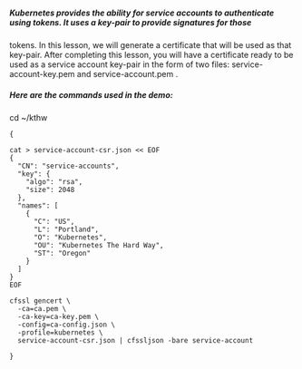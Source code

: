 ##### Kubernetes provides the ability for service accounts to authenticate using tokens. It uses a key-pair to provide signatures for those
 tokens. In this lesson, we will generate a certificate that will be used as that key-pair. After completing this lesson, you will have a
 certificate ready to be used as a service account key-pair in the form of two files: service-account-key.pem and service-account.pem .

##### Here are the commands used in the demo:

cd ~/kthw
```
{

cat > service-account-csr.json << EOF
{
  "CN": "service-accounts",
  "key": {
    "algo": "rsa",
    "size": 2048
  },
  "names": [
    {
      "C": "US",
      "L": "Portland",
      "O": "Kubernetes",
      "OU": "Kubernetes The Hard Way",
      "ST": "Oregon"
    }
  ]
}
EOF

cfssl gencert \
  -ca=ca.pem \
  -ca-key=ca-key.pem \
  -config=ca-config.json \
  -profile=kubernetes \
  service-account-csr.json | cfssljson -bare service-account

}
```
